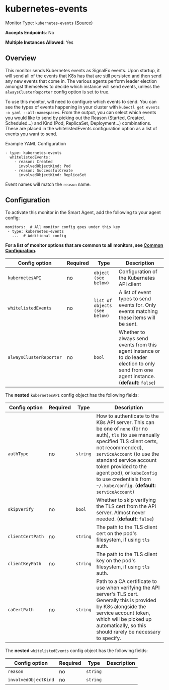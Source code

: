 
<!--- Generated by to-integrations-repo script in Smart Agent repo, DO NOT MODIFY HERE --->
<!--- GENERATED BY gomplate from scripts/docs/templates/monitor-page.md.tmpl --->

# kubernetes-events

Monitor Type: `kubernetes-events` ([Source](https://github.com/signalfx/signalfx-agent/tree/master/pkg/monitors/kubernetes/events))

**Accepts Endpoints**: No

**Multiple Instances Allowed**: Yes

## Overview

This monitor sends Kubernetes events as SignalFx
events.  Upon startup, it will send all of the events that K8s has that are
still persisted and then send any new events that come in.  The various
agents perform leader election amongst themselves to decide which instance
will send events, unless the `alwaysClusterReporter` config option is set to
true.

To use this monitor, will need to configure which events to send. You can
see the types of events happening in your cluster with
`kubectl get events -o yaml --all-namespaces`.
From the output, you can select which events you would like to send by picking
out the Reason (Started, Created, Scheduled...) and
Kind (Pod, ReplicaSet, Deployment...) combinations. These are placed in the
whitelistedEvents configuration option as a list of events you want to send.

Example YAML Configuration

```
- type: kubernetes-events
  whitelistedEvents:
    - reason: Created
      involvedObjectKind: Pod
    - reason: SuccessfulCreate
      involvedObjectKind: ReplicaSet
```

Event names will match the `reason` name.


## Configuration

To activate this monitor in the Smart Agent, add the following to your
agent config:

```
monitors:  # All monitor config goes under this key
 - type: kubernetes-events
   ...  # Additional config
```

**For a list of monitor options that are common to all monitors, see [Common
Configuration](../monitor-config.html#common-configuration).**


| Config option | Required | Type | Description |
| --- | --- | --- | --- |
| `kubernetesAPI` | no | `object (see below)` | Configuration of the Kubernetes API client |
| `whitelistedEvents` | no | `list of objects (see below)` | A list of event types to send events for.  Only events matching these items will be sent. |
| `alwaysClusterReporter` | no | `bool` | Whether to always send events from this agent instance or to do leader election to only send from one agent instance. (**default:** `false`) |


The **nested** `kubernetesAPI` config object has the following fields:

| Config option | Required | Type | Description |
| --- | --- | --- | --- |
| `authType` | no | `string` | How to authenticate to the K8s API server.  This can be one of `none` (for no auth), `tls` (to use manually specified TLS client certs, not recommended), `serviceAccount` (to use the standard service account token provided to the agent pod), or `kubeConfig` to use credentials from `~/.kube/config`. (**default:** `serviceAccount`) |
| `skipVerify` | no | `bool` | Whether to skip verifying the TLS cert from the API server.  Almost never needed. (**default:** `false`) |
| `clientCertPath` | no | `string` | The path to the TLS client cert on the pod's filesystem, if using `tls` auth. |
| `clientKeyPath` | no | `string` | The path to the TLS client key on the pod's filesystem, if using `tls` auth. |
| `caCertPath` | no | `string` | Path to a CA certificate to use when verifying the API server's TLS cert.  Generally this is provided by K8s alongside the service account token, which will be picked up automatically, so this should rarely be necessary to specify. |


The **nested** `whitelistedEvents` config object has the following fields:

| Config option | Required | Type | Description |
| --- | --- | --- | --- |
| `reason` | no | `string` |  |
| `involvedObjectKind` | no | `string` |  |




